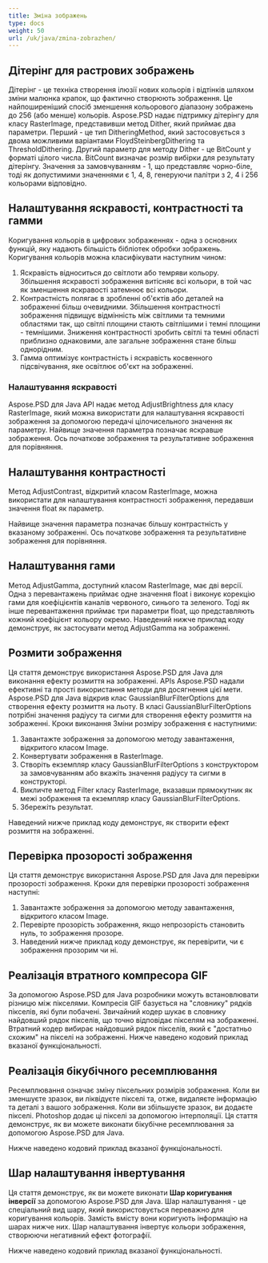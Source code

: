 ```yaml
---
title: Зміна зображень
type: docs
weight: 50
url: /uk/java/zmina-zobrazhen/
---
```


## **Дітерінг для растрових зображень**
Дітерінг - це техніка створення ілюзії нових кольорів і відтінків шляхом зміни малюнка крапок, що фактично створюють зображення. Це найпоширеніший спосіб зменшення кольорового діапазону зображень до 256 (або менше) кольорів. Aspose.PSD надає підтримку дітерінгу для класу RasterImage, представивши метод Dither, який приймає два параметри. Перший - це тип DitheringMethod, який застосовується з двома можливими варіантами FloydSteinbergDithering та ThresholdDithering. Другий параметр для методу Dither - це BitCount у форматі цілого числа. BitCount визначає розмір вибірки для результату дітерінгу. Значення за замовчуванням - 1, що представляє чорно-біле, тоді як допустимими значеннями є 1, 4, 8, генеруючи палітри з 2, 4 і 256 кольорами відповідно.

## **Налаштування яскравості, контрастності та гамми**
Коригування кольорів в цифрових зображеннях - одна з основних функцій, яку надають більшість бібліотек обробки зображень. Коригування кольорів можна класифікувати наступним чином:

1. Яскравість відноситься до світлоти або темряви кольору. Збільшення яскравості зображення витісняє всі кольори, в той час як зменшення яскравості затемнює всі кольори.
1. Контрастність полягає в зробленні об'єктів або деталей на зображенні більш очевидними. Збільшення контрастності зображення підвищує відмінність між світлими та темними областями так, що світлі площини стають світлішими і темні площини - темнішими. Зниження контрастності зробить світлі та темні області приблизно однаковими, але загальне зображення стане більш однорідним.
1. Гамма оптимізує контрастність і яскравість косвенного підсвічування, яке освітлює об'єкт на зображенні.
### **Налаштування яскравості**
Aspose.PSD для Java API надає метод AdjustBrightness для класу RasterImage, який можна використати для налаштування яскравості зображення за допомогою передачі цілочисельного значення як параметру. Найвище значення параметра позначає яскравше зображення. Ось початкове зображення та результативне зображення для порівняння.

## **Налаштування контрастності**
Метод AdjustContrast, відкритий класом RasterImage, можна використати для налаштування контрастності зображення, передавши значення float як параметр.

Найвище значення параметра позначає більшу контрастність у вказаному зображенні. Ось початкове зображення та результативне зображення для порівняння.

## **Налаштування гами**
Метод AdjustGamma, доступний класом RasterImage, має дві версії. Одна з перевантажень приймає одне значення float і виконує корекцію гами для коефіцієнтів каналів червоного, синього та зеленого. Тоді як інше перевантаження приймає три параметри float, що представляють кожний коефіцієнт кольору окремо. Наведений нижче приклад коду демонструє, як застосувати метод AdjustGamma на зображенні.

## **Розмити зображення**
Ця стаття демонструє використання Aspose.PSD для Java для виконання ефекту розмиття на зображенні. APIs Aspose.PSD надали ефективні та прості використання методи для досягнення цієї мети. Aspose.PSD для Java відкрив клас GaussianBlurFilterOptions для створення ефекту розмиття на льоту. В класі GaussianBlurFilterOptions потрібні значення радіусу та сигми для створення ефекту розмиття на зображенні. Кроки виконання Зміни розміру зображення є наступними:

1. Завантажте зображення за допомогою методу завантаження, відкритого класом Image.
1. Конвертувати зображення в RasterImage.
1. Створіть екземпляр класу GaussianBlurFilterOptions з конструктором за замовчуванням або вкажіть значення радіусу та сигми в конструкторі.
1. Викличте метод Filter класу RasterImage, вказавши прямокутник як межі зображення та екземпляр класу GaussianBlurFilterOptions.
1. Збережіть результат.

Наведений нижче приклад коду демонструє, як створити ефект розмиття на зображенні.

## **Перевірка прозорості зображення**
Ця стаття демонструє використання Aspose.PSD для Java для перевірки прозорості зображення. Кроки для перевірки прозорості зображення наступні:

1. Завантажте зображення за допомогою методу завантаження, відкритого класом Image.
1. Перевірте прозорість зображення, якщо непрозорість становить нуль, то зображення прозоре.
1. Наведений нижче приклад коду демонструє, як перевірити, чи є зображення прозорим чи ні.

## **Реалізація втратного компресора GIF**
За допомогою Aspose.PSD для Java розробники можуть встановлювати різницю між пікселями. Компресія GIF базується на "словнику" рядків пікселів, які були побачені. Звичайний кодер шукає в словнику найдовший рядок пікселів, що точно відповідає пікселям на зображенні. Втратний кодер вибирає найдовший рядок пікселів, який є "достатньо схожим" на пікселі на зображенні. Нижче наведено кодовий приклад вказаної функціональності.

## **Реалізація бікубічного ресемплювання**
Ресемплювання означає зміну піксельних розмірів зображення. Коли ви зменшуєте зразок, ви ліквідуєте пікселі та, отже, видаляєте інформацію та деталі з вашого зображення. Коли ви збільшуєте зразок, ви додаєте пікселі. Photoshop додає ці пікселі за допомогою інтерполяції. Ця стаття демонструє, як ви можете виконати бікубічне ресемплювання за допомогою Aspose.PSD для Java.

Нижче наведено кодовий приклад вказаної функціональності.

## **Шар налаштування інвертування**
Ця стаття демонструє, як ви можете виконати **Шар коригування інверсії** за допомогою Aspose.PSD для Java. Шар налаштування - це спеціальний вид шару, який використовується переважно для коригування кольорів. Замість вмісту вони коригують інформацію на шарах нижче них. Шар налаштування інвертує кольори зображення, створюючи негативний ефект фотографії.

Нижче наведено кодовий приклад вказаної функціональності.
